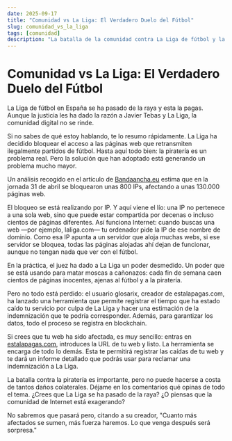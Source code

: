 ```yaml
---
date: 2025-09-17
title: "Comunidad vs La Liga: El Verdadero Duelo del Fútbol"
slug: comunidad_vs_la_liga
tags: [comunidad]
description: "La batalla de la comunidad contra La Liga de fútbol y la libertad de la red en España."
---
```


# Comunidad vs La Liga: El Verdadero Duelo del Fútbol
La Liga de fútbol en España se ha pasado de la raya y esta la pagas. Aunque la justicia les ha dado la razón a Javier Tebas y La Liga, la comunidad digital no se rinde.

Si no sabes de qué estoy hablando, te lo resumo rápidamente. La Liga ha decidido bloquear el acceso a las páginas web que retransmiten ilegalmente partidos de fútbol. Hasta aquí todo bien: la piratería es un problema real. Pero la solución que han adoptado está generando un problema mucho mayor.

<!-- truncate -->

Un análisis recogido en el artículo de [Bandaancha.eu](https://bandaancha.eu/articulos/asi-puedes-certificar-legalmente-tu-web-11497) estima que en la jornada 31 de abril se bloquearon unas 800 IPs, afectando a unas 130.000 páginas web.

El bloqueo se está realizando por IP. Y aquí viene el lío: una IP no pertenece a una sola web, sino que puede estar compartida por decenas o incluso cientos de páginas diferentes. Así funciona Internet: cuando buscas una web —por ejemplo, laliga.com— tu ordenador pide la IP de ese nombre de dominio. Como esa IP apunta a un servidor que aloja muchas webs, si ese servidor se bloquea, todas las páginas alojadas ahí dejan de funcionar, aunque no tengan nada que ver con el fútbol.

En la práctica, el juez ha dado a La Liga un poder desmedido. Un poder que se está usando para matar moscas a cañonazos: cada fin de semana caen cientos de páginas inocentes, ajenas al fútbol y a la piratería.

Pero no todo está perdido: el usuario glosarix, creador de estalapagas.com, ha lanzado una herramienta que permite registrar el tiempo que ha estado caído tu servicio por culpa de La Liga y hacer una estimación de la indemnización que te podría corresponder. Además, para garantizar los datos, todo el proceso se registra en blockchain.

Si crees que tu web ha sido afectada, es muy sencillo: entras en [estalapagas.com](https://estalapagas.com), introduces la URL de tu web y listo. La herramienta se encarga de todo lo demás. Esta te permitirá registrar las caídas de tu web y te dará un informe detallado que podrás usar para reclamar una indemnización a La Liga.

La batalla contra la piratería es importante, pero no puede hacerse a costa de tantos daños colaterales. Déjame en los comentarios qué opinas de todo el tema. ¿Crees que La Liga se ha pasado de la raya? ¿O piensas que la comunidad de Internet está exagerando?

No sabremos que pasará pero, citando a su creador, "Cuanto más afectados se sumen, más fuerza haremos. Lo que venga después será sorpresa."